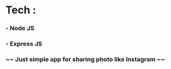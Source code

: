 # Tech :

### - Node JS

### - Express JS

### ~~ Just simple app for sharing photo like Instagram ~~
